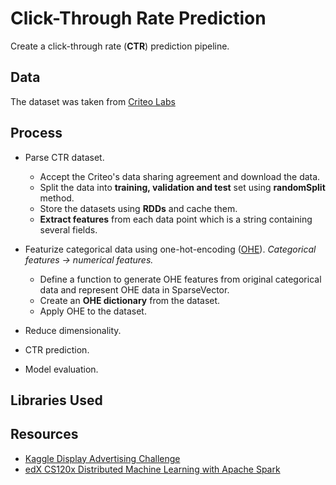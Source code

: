 # Click-Through Rate Prediction

Create a click-through rate (**CTR**) prediction pipeline.

## Data

The dataset was taken from [Criteo Labs](http://labs.criteo.com/downloads/2014-kaggle-display-advertising-challenge-dataset/)

## Process

- Parse CTR dataset.
    - Accept the Criteo's data sharing agreement and download the data.
    - Split the data into **training, validation and test** set using **randomSplit** method.
    - Store the datasets using **RDDs** and cache them.
    - **Extract features** from each data point which is a string containing several fields.


- Featurize categorical data using one-hot-encoding ([OHE](https://www.quora.com/What-is-one-hot-encoding-and-when-is-it-used-in-data-science)).
*Categorical features -> numerical features.*
    - Define a function to generate OHE features from original categorical data and represent OHE data in SparseVector.       
    - Create an **OHE dictionary** from the dataset.
    - Apply OHE to the dataset.

- Reduce dimensionality.

- CTR prediction.

- Model evaluation.

## Libraries Used


## Resources
- [Kaggle Display Advertising Challenge](https://www.kaggle.com/c/criteo-display-ad-challenge)
- [edX CS120x Distributed Machine Learning with Apache Spark](https://courses.edx.org/courses/course-v1:BerkeleyX+CS120x+2T2016/info)
